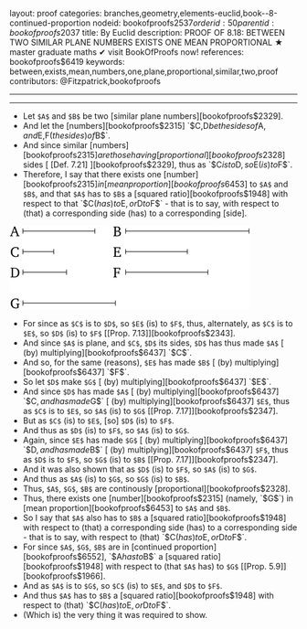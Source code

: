 layout: proof
categories: branches,geometry,elements-euclid,book--8-continued-proportion
nodeid: bookofproofs$2537
orderid: 50
parentid: bookofproofs$2037
title: By Euclid
description: PROOF OF 8.18: BETWEEN TWO SIMILAR PLANE NUMBERS EXISTS ONE MEAN PROPORTIONAL &#9733; master graduate maths &#10004; visit BookOfProofs now!
references: bookofproofs$6419
keywords: between,exists,mean,numbers,one,plane,proportional,similar,two,proof
contributors: @Fitzpatrick,bookofproofs

---


---



* Let `$A$` and `$B$` be two [similar plane numbers][bookofproofs$2329].
* And let the [numbers][bookofproofs$2315] `$C$`, `$D$` be the sides of `$A$`, and `$E$`, `$F$` (the sides) of `$B$`.
* And since similar [numbers][bookofproofs$2315] are those having [proportional][bookofproofs$2328] sides [ [Def. 7.21] ][bookofproofs$2329], thus as `$C$` is to `$D$`, so `$E$` (is) to `$F$`.
* Therefore, I say that there exists one [number][bookofproofs$2315] in [mean proportion][bookofproofs$6453] to `$A$` and `$B$`, and that `$A$` has to `$B$` a [squared ratio][bookofproofs$1948] with respect to that `$C$` (has) to `$E$`, or `$D$` to `$F$` - that is to say, with respect to (that) a corresponding side (has) to a corresponding [side].

![fig18e](https://github.com/bookofproofs/bookofproofs.github.io/blob/main/_sources/_assets/images/euclid/Book08/fig18e.png?raw=true)

* For since as `$C$` is to `$D$`, so `$E$` (is) to `$F$`, thus, alternately, as `$C$` is to `$E$`, so `$D$` (is) to `$F$` [[Prop. 7.13]][bookofproofs$2343].
* And since `$A$` is plane, and `$C$`, `$D$` its sides, `$D$` has thus made `$A$` [ (by) multiplying][bookofproofs$6437] `$C$`.
* And so, for the same (reasons), `$E$` has made `$B$` [ (by) multiplying][bookofproofs$6437] `$F$`.
* So let `$D$` make `$G$` [ (by) multiplying][bookofproofs$6437] `$E$`.
* And since `$D$` has made `$A$` [ (by) multiplying][bookofproofs$6437] `$C$`, and has made `$G$` [ (by) multiplying][bookofproofs$6437] `$E$`, thus as `$C$` is to `$E$`, so `$A$` (is) to `$G$` [[Prop. 7.17]][bookofproofs$2347].
* But as `$C$` (is) to `$E$`, [so] `$D$` (is) to `$F$`.
* And thus as `$D$` (is) to `$F$`, so `$A$` (is) to `$G$`.
* Again, since `$E$` has made `$G$` [ (by) multiplying][bookofproofs$6437] `$D$`, and has made `$B$` [ (by) multiplying][bookofproofs$6437] `$F$`, thus as `$D$` is to `$F$`, so `$G$` (is) to `$B$` [[Prop. 7.17]][bookofproofs$2347].
* And it was also shown that as `$D$` (is) to `$F$`, so `$A$` (is) to `$G$`.
* And thus as `$A$` (is) to `$G$`, so `$G$` (is) to `$B$`.
* Thus, `$A$`, `$G$`, `$B$` are continously [proportional][bookofproofs$2328].
* Thus, there exists one [number][bookofproofs$2315] (namely, `$G$`) in [mean proportion][bookofproofs$6453] to `$A$` and `$B$`.
* So I say that `$A$` also has to `$B$` a [squared ratio][bookofproofs$1948] with respect to (that) a corresponding side (has) to a corresponding side - that is to say, with respect to (that) `$C$` (has) to `$E$`, or `$D$` to `$F$`.
* For since `$A$`, `$G$`, `$B$` are in [continued proportion][bookofproofs$6552], `$A$` has to `$B$` a [squared ratio][bookofproofs$1948] with respect to (that `$A$` has) to `$G$` [[Prop. 5.9]][bookofproofs$1966].
* And as `$A$` is to `$G$`, so `$C$` (is) to `$E$`, and `$D$` to `$F$`.
* And thus `$A$` has to `$B$` a [squared ratio][bookofproofs$1948] with respect to (that) `$C$` (has) to `$E$`, or `$D$` to `$F$`.
* (Which is) the very thing it was required to show.
